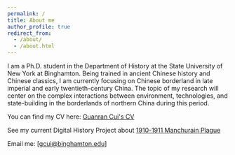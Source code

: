 ```yaml
---
permalink: /
title: About me
author_profile: true
redirect_from: 
  - /about/
  - /about.html
---
```


I am a Ph.D. student in the Department of History at the State University of New York at Binghamton. Being trained in ancient Chinese history and Chinese classics, I am currently focusing on Chinese borderland in late imperial and early twentieth-century China. The topic of my research will center on the complex interactions between environment, technologies, and state-building in the borderlands of northern China during this period.

You can find my CV here: [Guanran Cui's CV](../assets/Cui-CV_NEW.pdf)

See my current Digital History Project about [1910-1911 Manchurain Plague](https://rpubs.com/guanran/manchurian_plague_1911_rnotebook)

Email me: [gcui@binghamton.edu]
